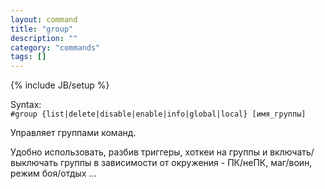 ```yaml
---
layout: command
title: "group"
description: ""
category: "commands"
tags: []
---
```

{% include JB/setup %}

Syntax:  
`#group {list|delete|disable|enable|info|global|local} [имя_группы]`

Управляет группами команд.

Удобно использовать, разбив триггеры, хоткеи на группы и включать/выключать группы в зависимости от окружения - ПК/неПК, маг/воин, режим боя/отдых ...
